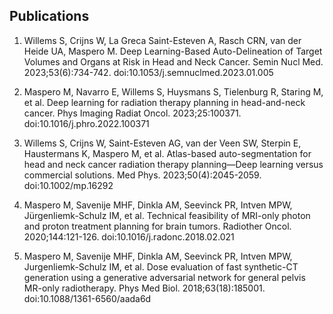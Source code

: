 
## Publications

1. Willems S, Crijns W, La Greca Saint-Esteven A, Rasch CRN, van der Heide UA, Maspero M. Deep Learning-Based Auto-Delineation of Target Volumes and Organs at Risk in Head and Neck Cancer. Semin Nucl Med. 2023;53(6):734-742. doi:10.1053/j.semnuclmed.2023.01.005

2. Maspero M, Navarro E, Willems S, Huysmans S, Tielenburg R, Staring M, et al. Deep learning for radiation therapy planning in head-and-neck cancer. Phys Imaging Radiat Oncol. 2023;25:100371. doi:10.1016/j.phro.2022.100371

3. Willems S, Crijns W, Saint-Esteven AG, van der Veen SW, Sterpin E, Haustermans K, Maspero M, et al. Atlas-based auto-segmentation for head and neck cancer radiation therapy planning—Deep learning versus commercial solutions. Med Phys. 2023;50(4):2045-2059. doi:10.1002/mp.16292

4. Maspero M, Savenije MHF, Dinkla AM, Seevinck PR, Intven MPW, Jürgenliemk-Schulz IM, et al. Technical feasibility of MRI-only photon and proton treatment planning for brain tumors. Radiother Oncol. 2020;144:121-126. doi:10.1016/j.radonc.2018.02.021

5. Maspero M, Savenije MHF, Dinkla AM, Seevinck PR, Intven MPW, Jurgenliemk-Schulz IM, et al. Dose evaluation of fast synthetic-CT generation using a generative adversarial network for general pelvis MR-only radiotherapy. Phys Med Biol. 2018;63(18):185001. doi:10.1088/1361-6560/aada6d

